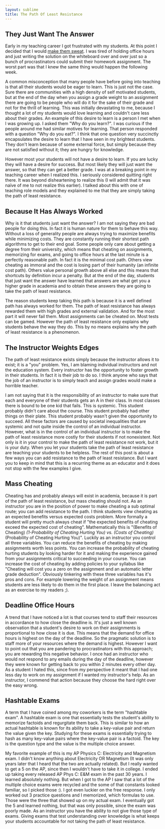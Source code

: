```yaml
---
layout: sublime
title: The Path Of Least Resistance
---
```


## They Just Want The Answer

Early in my teaching career I got frustrated with my students. At this point I decided that I would [make them sweat](./make_them_sweat). I was tired of holding office hours and just writing the solution on the whiteboard over and over just so a bunch of procrastinators could submit their homework assignment. The worst part was that I knew the same thing would happen the following week.

A common misconception that many people have before going into teaching is that all their students would be eager to learn. This is just not the case. Sure there are communities with a high density of self motivated students, but at the end of the day when you assign a grade weight to an assignment there are going to be people who will do it for the sake of their grade and not for the thrill of learning. This was initially devastating to me, because I thought a lot of my students would love learning and couldn't care less about their grades. An example of this desire to learn is a person I met when I was growing up. I asked them "Why do you learn?". I was curious if the people around me had similar motives for learning. That person responded with a question "Why do you eat?". I think that one question very succinctly encapsulates the desire to learn that I have seen in my brightest students. They don't learn because of some external force, but simply because they are not satisfied without it; they are hungry for knowledge.

However most your students will not have a desire to learn. If you are lucky they will have a desire for success. But most likely they will just want the answer, so that they can get a better grade. I was at a breaking point in my teaching career when I realized this. I seriously considered quitting right there. It was beyond disheartening to realize this (I will admit that it was naïve of me to not realize this earlier). I talked about this with one of teaching role models and they explained to me that they are simply taking the path of least resistance.

## Because It Has Always Worked

Why is it that students just want the answer? I am not saying they are bad people for doing this. In fact it is human nature for them to behave this way. Without a loss of generality people are always trying to maximize benefits while minimizing costs. They are constantly running their shortest path algorithms to get to their end goal. Some people only care about getting a degree from their university, which means that cheating on assignments, memorizing for exams, and going to office hours at the last minute is a perfectly reasonable path. In fact it is the minimal cost path. Others view cheating as immoral and the cost is losing part of their humanity (an infinite cost path). Others value personal growth above all else and this means that shortcuts by definition incur a penalty. But at the end of the day, students that just want the answer have learned that answers are what get you a higher grade in academia and to obtain these answers they are going to take the path of least resistance.

The reason students keep taking this path is because it is a well defined path has always worked for them. The path of least resistance has always rewarded them with high grades and external validation. And for the most part it will never fail them. Most assignments can be cheated on. Most tests can be gamed. However the path of least resistance only explains why students behave the way they do. This by no means explains why the path of least resistance is a phenomenon.

## The Instructor Weights Edges

The path of least resistance exists simply because the instructor allows it to exist; it is a "you" problem. Yes, I am blaming individual instructors and not the education system. Every instructor has the opportunity to foster growth in their students. In fact it is their job to do so. I think anyone who says that the job of an instructor is to simply teach and assign grades would make a horrible teacher.

I am not saying that it is the responsibility of an instructor to make sure that each and everyone of their students gets an A in their class. In most classes there is bound to be one kid that fails. This is systemic. This student probably didn't care about the course. This student probably had other things on their plate. This student probably wasn't given the opportunity to succeed. All these factors are caused by societal inequalities that are systemic and not quite inside the control of an individual instructor. However, what is in the control of an individual instructor is to make the path of least resistance more costly for their students if not nonexistent. Not only is it in your control to make the path of least resistance not work, but it is your duty. When you let your students take the path of least resistance are teaching your students to be helpless. The rest of this post is about a few ways you can add resistance to the path of least resistance. But I want you to keep in mind that this is a recurring theme as an educator and it does not stop with the few examples I give.

## Mass Cheating

Cheating has and probably always will exist in academia, because it is part of the path of least resistance, but mass cheating should not. As an instructor you are in the position of power to make cheating a sub optimal route; you can add resistance to the path. I think students view cheating as an expected benefits versus expected costs problem. More formally a student will pretty much always cheat if "the expected benefits of cheating exceed the expected cost of cheating". Mathematically this is "(Benefits of Cheating) _(1-Probability of Cheating Hurting You) vs. (Costs of Cheating)_ (Probability of Cheating Hurting You)". Luckily as an instructor you control all three variables. You can reduce the benefits of cheating by making assignments worth less points. You can increase the probability of cheating hurting students by looking harder for it and making the experience gained from your assignments critical to succeeding in your course. You can increase the cost of cheating by adding policies to your syllabus like "Cheating will cost you a zero on the assignment and an automatic letter grade deduction". Obviously tinkering with these three variables has it's pros and cons. For example lowering the weight of an assignment means students are less likely to do them in the first place. I leave the balancing act as an exercise to my readers ;).

## Deadline Office Hours

A trend that I have noticed a lot is that courses tend to staff their resources in accordance to how close the deadline is. It's just a well known observation that a student's desire to work on their assignments is proportional to how close it is due. This means that the demand for office hours is highest on the day of the deadline. So the pragmatic solution is to staff more of your resources where the demand is highest. However I want to point out that you are pandering to procrastinators with this approach; you are rewarding this negative behavior. I once had an instructor who would not respond to any emails during the day of the deadline, however they were known for getting back to you within 2 minutes every other day. As a student I hated this, since from my perspective it meant that I had one less day to work on my assignment if I wanted my instructor's help. As an instructor, I commend that action because they choose the hard right over the easy wrong.

## Hashtable Exams

A term that I have coined among my coworkers is the term "hashtable exam". A hashtable exam is one that essentially tests the student's ability to memorize factoids and regurgitate them back. This is similar to how an actual hashtable is known for its ability to take a key-value pair and return the value given the key. Studying for these exams is essentially trying to hash as many key-value pairs where the key-value pair is a factoid. The key is the question type and the value is the multiple choice answer.

My favorite example of this is my AP Physics C: Electricity and Magnetism exam. I didn't know anything about Electricity OR Magnetism (It was only years later that I heard that the two are actually related). But I really wanted to get a 5 on the AP, since then I wouldn't have to take it in college. I ended up taking every released AP Phys C: E&M exam in the past 30 years. I learned absolutely nothing. But when I got to the AP I saw that a lot of the multiple choice exams were recycled and the some of that constants looked familiar, so I picked those :). I got even luckier on the free response. I only worked out 3 practice questions and I memorized, which formulas to use. Those were the three that showed up on my actual exam. I eventually got the 5 and learned nothing, but that was only possible, since the exam was poorly made. As an instructor you have the ability to not give those type of exams. Giving exams that test understanding over knowledge is what keeps your students accountable for not taking the path of least resistance.

